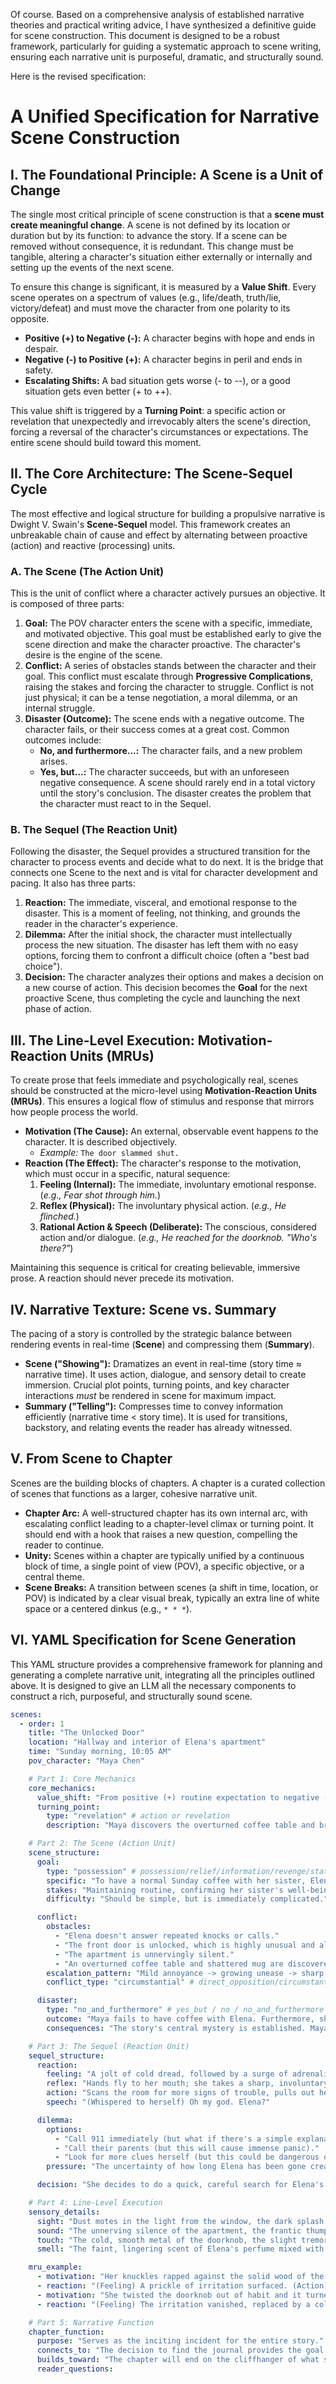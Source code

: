 Of course. Based on a comprehensive analysis of established narrative theories and practical writing advice, I have synthesized a definitive guide for scene construction. This document is designed to be a robust framework, particularly for guiding a systematic approach to scene writing, ensuring each narrative unit is purposeful, dramatic, and structurally sound.

Here is the revised specification:

# A Unified Specification for Narrative Scene Construction

## I. The Foundational Principle: A Scene is a Unit of Change

The single most critical principle of scene construction is that a **scene must create meaningful change**. A scene is not defined by its location or duration but by its function: to advance the story. If a scene can be removed without consequence, it is redundant. This change must be tangible, altering a character's situation either externally or internally and setting up the events of the next scene.

To ensure this change is significant, it is measured by a **Value Shift**. Every scene operates on a spectrum of values (e.g., life/death, truth/lie, victory/defeat) and must move the character from one polarity to its opposite.

- **Positive (+) to Negative (-):** A character begins with hope and ends in despair.
- **Negative (-) to Positive (+):** A character begins in peril and ends in safety.
- **Escalating Shifts:** A bad situation gets worse (- to --), or a good situation gets even better (+ to ++).

This value shift is triggered by a **Turning Point**: a specific action or revelation that unexpectedly and irrevocably alters the scene's direction, forcing a reversal of the character's circumstances or expectations. The entire scene should build toward this moment.

## II. The Core Architecture: The Scene-Sequel Cycle

The most effective and logical structure for building a propulsive narrative is Dwight V. Swain's **Scene-Sequel** model. This framework creates an unbreakable chain of cause and effect by alternating between proactive (action) and reactive (processing) units.

### A. The Scene (The Action Unit)

This is the unit of conflict where a character actively pursues an objective. It is composed of three parts:

1.  **Goal:** The POV character enters the scene with a specific, immediate, and motivated objective. This goal must be established early to give the scene direction and make the character proactive. The character's desire is the engine of the scene.
2.  **Conflict:** A series of obstacles stands between the character and their goal. This conflict must escalate through **Progressive Complications**, raising the stakes and forcing the character to struggle. Conflict is not just physical; it can be a tense negotiation, a moral dilemma, or an internal struggle.
3.  **Disaster (Outcome):** The scene ends with a negative outcome. The character fails, or their success comes at a great cost. Common outcomes include:
    - **No, and furthermore...:** The character fails, and a new problem arises.
    - **Yes, but...:** The character succeeds, but with an unforeseen negative consequence.
      A scene should rarely end in a total victory until the story's conclusion. The disaster creates the problem that the character must react to in the Sequel.

### B. The Sequel (The Reaction Unit)

Following the disaster, the Sequel provides a structured transition for the character to process events and decide what to do next. It is the bridge that connects one Scene to the next and is vital for character development and pacing. It also has three parts:

1.  **Reaction:** The immediate, visceral, and emotional response to the disaster. This is a moment of feeling, not thinking, and grounds the reader in the character's experience.
2.  **Dilemma:** After the initial shock, the character must intellectually process the new situation. The disaster has left them with no easy options, forcing them to confront a difficult choice (often a "best bad choice").
3.  **Decision:** The character analyzes their options and makes a decision on a new course of action. This decision becomes the **Goal** for the next proactive Scene, thus completing the cycle and launching the next phase of action.

## III. The Line-Level Execution: Motivation-Reaction Units (MRUs)

To create prose that feels immediate and psychologically real, scenes should be constructed at the micro-level using **Motivation-Reaction Units (MRUs)**. This ensures a logical flow of stimulus and response that mirrors how people process the world.

- **Motivation (The Cause):** An external, observable event happens _to_ the character. It is described objectively.
  - _Example:_ `The door slammed shut.`
- **Reaction (The Effect):** The character's response to the motivation, which must occur in a specific, natural sequence:
  1.  **Feeling (Internal):** The immediate, involuntary emotional response. (_e.g., Fear shot through him._)
  2.  **Reflex (Physical):** The involuntary physical action. (_e.g., He flinched._)
  3.  **Rational Action & Speech (Deliberate):** The conscious, considered action and/or dialogue. (_e.g., He reached for the doorknob. "Who's there?"_)

Maintaining this sequence is critical for creating believable, immersive prose. A reaction should never precede its motivation.

## IV. Narrative Texture: Scene vs. Summary

The pacing of a story is controlled by the strategic balance between rendering events in real-time (**Scene**) and compressing them (**Summary**).

- **Scene ("Showing"):** Dramatizes an event in real-time (story time ≈ narrative time). It uses action, dialogue, and sensory detail to create immersion. Crucial plot points, turning points, and key character interactions _must_ be rendered in scene for maximum impact.
- **Summary ("Telling"):** Compresses time to convey information efficiently (narrative time \< story time). It is used for transitions, backstory, and relating events the reader has already witnessed.

## V. From Scene to Chapter

Scenes are the building blocks of chapters. A chapter is a curated collection of scenes that functions as a larger, cohesive narrative unit.

- **Chapter Arc:** A well-structured chapter has its own internal arc, with escalating conflict leading to a chapter-level climax or turning point. It should end with a hook that raises a new question, compelling the reader to continue.
- **Unity:** Scenes within a chapter are typically unified by a continuous block of time, a single point of view (POV), a specific objective, or a central theme.
- **Scene Breaks:** A transition between scenes (a shift in time, location, or POV) is indicated by a clear visual break, typically an extra line of white space or a centered dinkus (e.g., `* * *`).

## VI. YAML Specification for Scene Generation

This YAML structure provides a comprehensive framework for planning and generating a complete narrative unit, integrating all the principles outlined above. It is designed to give an LLM all the necessary components to construct a rich, purposeful, and structurally sound scene.

```yaml
scenes:
  - order: 1
    title: "The Unlocked Door"
    location: "Hallway and interior of Elena's apartment"
    time: "Sunday morning, 10:05 AM"
    pov_character: "Maya Chen"

    # Part 1: Core Mechanics
    core_mechanics:
      value_shift: "From positive (+) routine expectation to negative (--) active fear and suspicion."
      turning_point:
        type: "revelation" # action or revelation
        description: "Maya discovers the overturned coffee table and broken ceramic, confirming her fear that something is wrong is not just paranoia—it's real."

    # Part 2: The Scene (Action Unit)
    scene_structure:
      goal:
        type: "possession" # possession/relief/information/revenge/status
        specific: "To have a normal Sunday coffee with her sister, Elena."
        stakes: "Maintaining routine, confirming her sister's well-being."
        difficulty: "Should be simple, but is immediately complicated."

      conflict:
        obstacles:
          - "Elena doesn't answer repeated knocks or calls."
          - "The front door is unlocked, which is highly unusual and alarming."
          - "The apartment is unnervingly silent."
          - "An overturned coffee table and shattered mug are discovered."
        escalation_pattern: "Mild annoyance -> growing unease -> sharp fear -> confirmed danger."
        conflict_type: "circumstantial" # direct_opposition/circumstantial/internal_resistance

      disaster:
        type: "no_and_furthermore" # yes_but / no / no_and_furthermore / unexpected_twist
        outcome: "Maya fails to have coffee with Elena. Furthermore, she finds evidence of a struggle, meaning Elena is not just absent, but potentially in danger."
        consequences: "The story's central mystery is established. Maya is now faced with a new, urgent reality."

    # Part 3: The Sequel (Reaction Unit)
    sequel_structure:
      reaction:
        feeling: "A jolt of cold dread, followed by a surge of adrenaline."
        reflex: "Hands fly to her mouth; she takes a sharp, involuntary step back."
        action: "Scans the room for more signs of trouble, pulls out her phone with trembling hands."
        speech: "(Whispered to herself) Oh my god. Elena?"

      dilemma:
        options:
          - "Call 911 immediately (but what if there's a simple explanation and she overreacts?)"
          - "Call their parents (but this will cause immense panic)."
          - "Look for more clues herself (but this could be dangerous or compromise evidence)."
        pressure: "The uncertainty of how long Elena has been gone creates extreme urgency."

      decision: "She decides to do a quick, careful search for Elena's journal before calling the police, believing it might hold a clue."

    # Part 4: Line-Level Execution
    sensory_details:
      sight: "Dust motes in the light from the window, the dark splash of cold coffee on the rug, the sharp edges of the broken mug."
      sound: "The unnerving silence of the apartment, the frantic thumping of her own heart, the distant city traffic."
      touch: "The cold, smooth metal of the doorknob, the slight tremor in her own hands."
      smell: "The faint, lingering scent of Elena's perfume mixed with the stale aroma of coffee."

    mru_example:
      - motivation: "Her knuckles rapped against the solid wood of the door for the third time."
      - reaction: "(Feeling) A prickle of irritation surfaced. (Action) She sighed, shifting her weight and pulling out her phone."
      - motivation: "She twisted the doorknob out of habit and it turned, the latch clicking open."
      - reaction: "(Feeling) The irritation vanished, replaced by a cold knot in her stomach. (Reflex) She froze, her hand still on the knob."

    # Part 5: Narrative Function
    chapter_function:
      purpose: "Serves as the inciting incident for the entire story."
      connects_to: "The decision to find the journal provides the goal for the next scene."
      builds_toward: "The chapter will end on the cliffhanger of what she finds in the journal's last entry."
      reader_questions:
```
